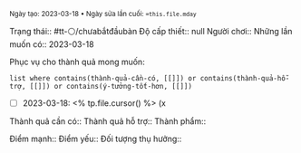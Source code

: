<sub>Ngày tạo: 2023-03-18 •  Ngày sửa lần cuối: `=this.file.mday`</sub>

Trạng thái:: #tt-⚪/chưabắtđầubàn
Độ cấp thiết:: null
Người chơi::
Những lần muốn có:: 2023-03-18

Phục vụ cho thành quả mong muốn:
```dataview
list where contains(thành-quả-cần-có, [[]]) or contains(thành-quả-hỗ-trợ, [[]]) or contains(ý-tưởng-tốt-hơn, [[]]) 
```

- [ ] 2023-03-18: <% tp.file.cursor() %> (x

Thành quả cần có::
Thành quả hỗ trợ::
Thành phẩm::

Điểm mạnh::
Điểm yếu::
Đối tượng thụ hưởng::
